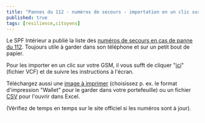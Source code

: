 ```yaml
---
title: "Pannes du 112 - numéros de secours - importation en un clic sur votre GSM"
published: true
tags: [resilience,citoyens]
---
```


Le SPF Intérieur a publié la liste des <a href='https://www.sos112.be/fr/faq-112.html'>numéros de secours en cas de panne du 112</a>. Toujours utile à garder dans son téléphone et sur un petit bout de papier.

Pour les importer en un clic sur votre GSM, il vous sufft de cliquer "<a href='https://blog.my-poppy.eu/images/20200203_112_backup.vcf'>ici</a>" (fichier VCF) et de suivre les instructions à l'écran.

Téléchargez aussi une <a href='https://blog.my-poppy.eu/images/20200203_112_backup.png'>image à imprimer</a> (choisissez p. ex. le format d'impression "Wallet" pour le garder dans votre portefeuille) ou un fichier <a href='https://blog.my-poppy.eu/images/20200203_112_backup.csv'>CSV</a> pour l'ouvrir dans Excel.

(Vérifiez de temps en temps sur le site officiel si les numéros sont à jour).

<iframe src="https://www.my-poppy.eu/cnt/cnt.php" width="1" height="1" frameBorder="0">


